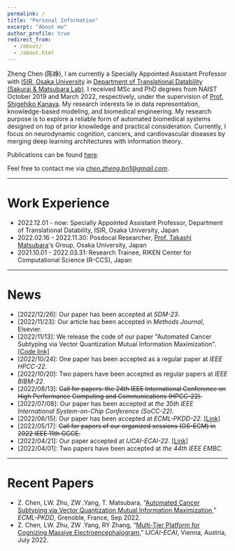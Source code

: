 ```yaml
---
permalink: /
title: "Personal Information"
excerpt: "About me"
author_profile: true
redirect_from: 
  - /about/
  - /about.html
---
```


Zheng Chen (陈峥), I am currently a Specially Appointed Assistant Professor with [ISIR, Osaka University](https://www.sanken.osaka-u.ac.jp/en/) in [Department of Translational Datability (Sakurai & Matsubara Lab)](https://www.dm.sanken.osaka-u.ac.jp).
I received MSc and PhD degrees from NAIST October 2019 and March 2022, respectively, under the supervision of [Prof. Shigehiko Kanaya](https://scholar.google.co.jp/citations?hl=ja&user=4Onx7zgAAAAJ). 
My research interests lie in data representation, knowledge-based modeling, and biomedical engineering. 
My research purpose is to explore a reliable form of automated biomedical systems designed on top of prior knowledge and practical consideration. 
Currently, I focus on neurodynamic cognition, cancers, and cardiovascular diseases by merging deep learning architectures with information theory. 


Publications can be found [here](https://scholar.google.com/citations?user=571LAh4AAAAJ&hl=en).

Feel free to contact me via *chen.zheng.bn1@gmail.com*.

****

Work Experience
======

* 2022.12.01 - now: Specially Appointed Assistant Professor, Department of Translational Datability, ISIR, Osaka University, Japan
* 2022.02.16 - 2022.11.30: Posdocal Researcher, [Prof. Takashi Matsubara](https://tksmatsubara.github.io)'s Group, Osaka University, Japan
* 2021.10.01 - 2022.03.31: Research Trainee, RIKEN Center for Computational Science (R-CCS), Japan

****

News
======

* \[2022/12/26\]: Our paper has been accepted at _SDM-23_.
* \[2022/11/23\]: Our article has been accepted in _Methods Journal_, Elsevier. 
* \[2022/11/13\]: We release the code of our paper "Automated Cancer Subtyping via Vector Quantization Mutual Information Maximization". [[Code link]](https://github.com/zhengchen3/ECML_VQRIM) 
* \[2022/10/24\]: One paper has been accepted as a regular paper at _IEEE HPCC-22_.
* \[2022/10/20\]: Two papers have been accepted as regular papers at _IEEE BIBM-22_.
* \[2022/08/13\]: <strike>Call for papers: the 24th IEEE International Conference on High Performance Computing and Communications (HPCC-22).</strike>
* \[2022/07/08\]: Our paper has been accepted at _the 35th IEEE International System-on-Chip Conference (SoCC-22)_.
* \[2022/06/15\]: Our paper has been accepted at _ECML-PKDD-22_. [[Link]](https://arxiv.org/abs/2206.10801) 
* \[2022/05/17\]: <strike>Call for papers of our organized sessions (OS-ECM) in 2022 IEEE 11th GCCE.</strike>
* \[2022/04/21\]: Our paper accepted at _IJCAI-ECAI-22_. [[Link]](https://arxiv.org/abs/2204.09840)
* \[2022/04/01\]: Two papers have been accepted at _the 44th IEEE EMBC_.

****

Recent Papers
======
* Z. Chen, LW. Zhu, ZW .Yang, T. Matsubara, “[Automated Cancer Subtyping via Vector Quantization Mutual Information Maximization](https://arxiv.org/abs/2206.10801),” _ECML-PKDD_, Grenoble, France, Sep 2022.
* Z. Chen, LW. Zhu, ZW .Yang, RY Zhang, “[Multi-Tier Platform for Cognizing Massive Electroencephalogram](https://arxiv.org/abs/2204.09840),” _IJCAI-ECAI_, Vienna, Austria, July 2022.



